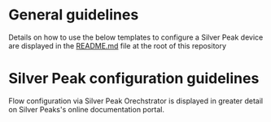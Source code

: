 # General guidelines
Details on how to use the below templates to configure a Silver Peak device are displayed in the [README.md](https://github.com/kentik/config-snippets/blob/master/README.md) file at the root of this repository

# Silver Peak configuration guidelines
Flow configuration via Silver Peak Orechstrator is displayed in greater detail on Silver Peaks's online documentation portal.